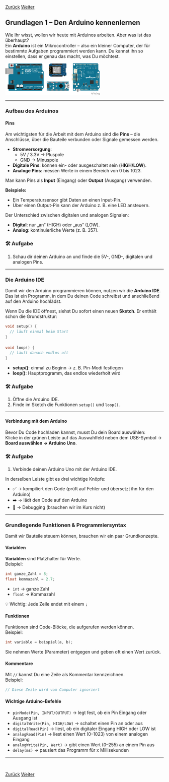 <link rel="stylesheet" href="assets/css/custom.css?v=2">

<div class="nav-container">
  <a href="Sicherheit" class="button">Zurück</a>
  <a href="Grundlagen2" class="button">Weiter</a>
</div>

## Grundlagen 1 – Den Arduino kennenlernen

Wie Ihr wisst, wollen wir heute mit Arduinos arbeiten. Aber was ist das überhaupt?  
Ein **Arduino** ist ein Mikrocontroller – also ein kleiner Computer, der für bestimmte Aufgaben programmiert werden kann. Du kannst ihn so einstellen, dass er genau das macht, was Du möchtest.

<div class="schaltplan-box">
  <img src="img/Arduinos.png" width="300" class="rounded" alt="Arduino Uno">
</div>

---

### Aufbau des Arduinos

#### Pins

Am wichtigsten für die Arbeit mit dem Arduino sind die **Pins** – die Anschlüsse, über die Bauteile verbunden oder Signale gemessen werden.  

- **Stromversorgung**:  
  + 5V / 3.3V → Pluspole  
  + GND → Minuspole  
- **Digitale Pins**: können ein- oder ausgeschaltet sein (**HIGH/LOW**).  
- **Analoge Pins**: messen Werte in einem Bereich von 0 bis 1023.

Man kann Pins als **Input** (Eingang) oder **Output** (Ausgang) verwenden.  

**Beispiele:**  
- Ein Temperatursensor gibt Daten an einen Input-Pin.  
- Über einen Output-Pin kann der Arduino z. B. eine LED ansteuern.  

Der Unterschied zwischen digitalen und analogen Signalen:  
- **Digital**: nur „an“ (HIGH) oder „aus“ (LOW).  
- **Analog**: kontinuierliche Werte (z. B. 357).

<div class="aufgabe">
<h3>🛠️ Aufgabe</h3>
<ol>
  <li>Schau dir deinen Arduino an und finde die 5V-, GND-, digitalen und analogen Pins.</li>
</ol>
</div>

---

### Die Arduino IDE

Damit wir den Arduino programmieren können, nutzen wir die **Arduino IDE**. Das ist ein Programm, in dem Du deinen Code schreibst und anschließend auf den Arduino hochlädst.  

Wenn Du die IDE öffnest, siehst Du sofort einen neuen **Sketch**. Er enthält schon die Grundstruktur:

```cpp
void setup() {
  // läuft einmal beim Start
}

void loop() {
  // läuft danach endlos oft
}
```

- **setup()**: einmal zu Beginn → z. B. Pin-Modi festlegen  
- **loop()**: Hauptprogramm, das endlos wiederholt wird  

<div class="aufgabe">
<h3>🛠️ Aufgabe</h3>
<ol>
  <li>Öffne die Arduino IDE.</li>
  <li>Finde im Sketch die Funktionen <code>setup()</code> und <code>loop()</code>.</li>
</ol>
</div>

---

#### Verbindung mit dem Arduino

Bevor Du Code hochladen kannst, musst Du dein Board auswählen:  
Klicke in der grünen Leiste auf das Auswahlfeld neben dem USB-Symbol → **Board auswählen → Arduino Uno**.  

<div class="aufgabe">
<h3>🛠️ Aufgabe</h3>
<ol>
  <li>Verbinde deinen Arduino Uno mit der Arduino IDE.</li>
</ol>
</div>

In derselben Leiste gibt es drei wichtige Knöpfe:  
- ✅ → kompiliert den Code (prüft auf Fehler und übersetzt ihn für den Arduino)  
- ➡️ → lädt den Code auf den Arduino  
- 🐞 → Debugging (brauchen wir im Kurs nicht)

---

### Grundlegende Funktionen & Programmiersyntax

Damit wir Bauteile steuern können, brauchen wir ein paar Grundkonzepte.  

#### Variablen

**Variablen** sind Platzhalter für Werte.  
Beispiel:  

```cpp
int ganze_Zahl = 8;
float kommazahl = 2.7;
```

- <code>int</code> → ganze Zahl  
- <code>float</code> → Kommazahl  

💡 Wichtig: Jede Zeile endet mit einem <code>;</code>  

#### Funktionen

Funktionen sind Code-Blöcke, die aufgerufen werden können.  
Beispiel:  

```cpp
int variable = beispiel(a, b);
```

Sie nehmen Werte (Parameter) entgegen und geben oft einen Wert zurück.  

#### Kommentare

Mit <code>//</code> kannst Du eine Zeile als Kommentar kennzeichnen.  
Beispiel:  

```cpp
// Diese Zeile wird vom Computer ignoriert
```

#### Wichtige Arduino-Befehle

- `pinMode(Pin, INPUT/OUTPUT)` → legt fest, ob ein Pin Eingang oder Ausgang ist  
- `digitalWrite(Pin, HIGH/LOW)` → schaltet einen Pin an oder aus  
- `digitalRead(Pin)` → liest, ob ein digitaler Eingang HIGH oder LOW ist  
- `analogRead(Pin)` → liest einen Wert (0–1023) von einem analogen Eingang  
- `analogWrite(Pin, Wert)` → gibt einen Wert (0–255) an einem Pin aus  
- `delay(ms)` → pausiert das Programm für x Millisekunden  

---

<p class="spacing-1">&nbsp;</p>

<div class="nav-container">
  <a href="Sicherheit" class="button">Zurück</a>
  <a href="Grundlagen2" class="button">Weiter</a>
</div>
